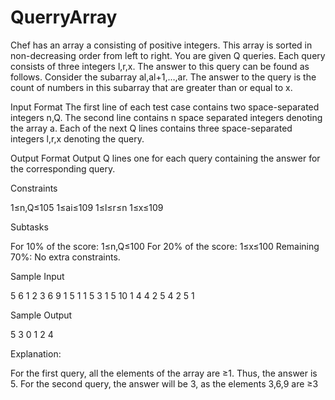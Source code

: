 # QuerryArray

Chef has an array a consisting of positive integers. This array is sorted in non-decreasing order from left to right. You are given Q queries. Each query consists of three integers l,r,x. The answer to this query can be found as follows. Consider the subarray al,al+1,…,ar. The answer to the query is the count of numbers in this subarray that are greater than or equal to x.

Input Format
The first line of each test case contains two space-separated integers n,Q.
The second line contains n space separated integers denoting the array a.
Each of the next Q lines contains three space-separated integers l,r,x denoting the query.

Output Format
Output Q lines one for each query containing the answer for the corresponding query. 


Constraints

1≤n,Q≤105
1≤ai≤109
1≤l≤r≤n
1≤x≤109 


Subtasks

For 10% of the score: 1≤n,Q≤100
For 20% of the score: 1≤x≤100
Remaining 70%: No extra constraints.


Sample Input 

5 6 
1 2 3 6 9
1 5 1
1 5 3
1 5 10
1 4 4
2 5 4
2 5 1 


Sample Output

5
3
0
1
2
4 

Explanation:

For the first query, all the elements of the array are ≥1. Thus, the answer is 5.
For the second query, the answer will be 3, as the elements 3,6,9 are ≥3
